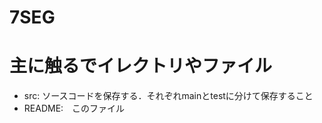 7SEG
=======================
# 主に触るでイレクトリやファイル

* src: ソースコードを保存する．それぞれmainとtestに分けて保存すること
* README:　このファイル





